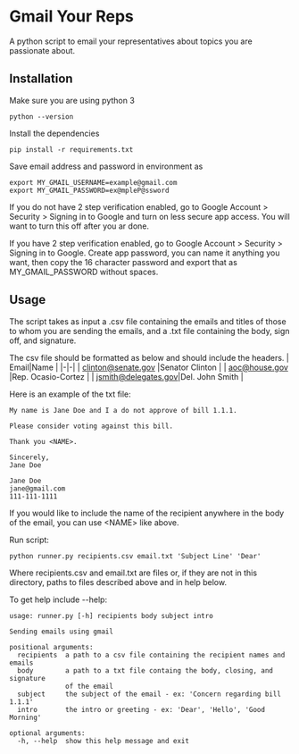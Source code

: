 # Gmail Your Reps

A python script to email your representatives about topics you are passionate about.

## Installation
Make sure you are using python 3
```
python --version
```
Install the dependencies
```
pip install -r requirements.txt
```
Save email address and password in environment as
```
export MY_GMAIL_USERNAME=example@gmail.com
export MY_GMAIL_PASSWORD=ex@mpleP@ssword
```
If you do not have 2 step verification enabled, go to Google Account > Security > Signing in to Google and turn on less secure app access. You will want to turn this off after you ar done. 

If you have 2 step verification enabled, go to Google Account > Security > Signing in to Google. Create app password, you can name it anything you want, then copy the 16 character password and export that as MY_GMAIL_PASSWORD without spaces.

## Usage
The script takes as input a .csv file containing the emails and titles of those to whom you are sending the emails, and a .txt file containing the body, sign off, and signature. 

The csv file should be formatted as below and should include the headers. 
| Email|Name |
|-|-|
| clinton@senate.gov  |Senator Clinton    |
| aoc@house.gov       |Rep. Ocasio-Cortez |
| jsmith@delegates.gov|Del. John Smith    |

Here is an example of the txt file:
```text
My name is Jane Doe and I a do not approve of bill 1.1.1.

Please consider voting against this bill.

Thank you <NAME>.

Sincerely,
Jane Doe

Jane Doe
jane@gmail.com
111-111-1111
```
If you would like to include the name of the recipient anywhere in the body of the email, you can use &lt;NAME&gt; like above. 

Run script:
```
python runner.py recipients.csv email.txt 'Subject Line' 'Dear'
```
Where recipients.csv and email.txt are files or, if they are not in this directory, paths to files described above and in help below.

To get help include --help:
```
usage: runner.py [-h] recipients body subject intro

Sending emails using gmail

positional arguments:
  recipients  a path to a csv file containing the recipient names and emails
  body        a path to a txt file containg the body, closing, and signature
              of the email
  subject     the subject of the email - ex: 'Concern regarding bill 1.1.1'
  intro       the intro or greeting - ex: 'Dear', 'Hello', 'Good Morning'

optional arguments:
  -h, --help  show this help message and exit
```


